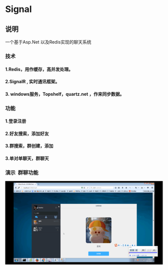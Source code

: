# Signal

## 说明

一个基于Asp.Net 以及Redis实现的聊天系统


### 技术

#### 1.Redis，用作缓存，高并发处理。
#### 2.SignalR , 实时通讯框架。
#### 3. windows服务，Topshelf，quartz.net ，作来同步数据。

### 功能

#### 1.登录注册
#### 2.好友搜索，添加好友
#### 3.群搜索，群创建，添加
#### 3.单对单聊天，群聊天

### 演示  群聊功能
![](https://github.com/andyliyuze/Signal/blob/master/SignalRChat/Images/Animation.gif)
